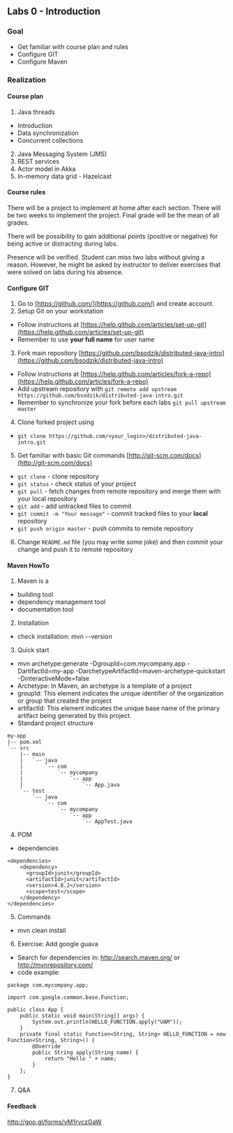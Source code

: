 ## Labs 0 - Introduction ##

### Goal ###
- Get familiar with course plan and rules
- Configure GIT
- Configure Maven


### Realization ###

#### Course plan ####

1. Java threads
  - Introduction
  - Data synchronization
  - Concurrent collections
2. Java Messaging System (JMS)
3. REST services
4. Actor model in Akka
5. In-memory data grid - Hazelcast

#### Course rules ####
There will be a project to implement at home after each section. There will be two weeks to implement the project. Final grade will be the mean of all grades.

There will be possibility to gain additional points (positive or negative) for being active or distracting during labs.

Presence will be verified. Student can miss two labs without giving a reason. However, he might be asked by instructor to deliver exercises that were solved on labs during his absence.

#### Configure GIT ####

1. Go to [https://github.com/](https://github.com/) and create account.
2. Setup Git on your workstation
  - Follow instructions at [https://help.github.com/articles/set-up-git](https://help.github.com/articles/set-up-git)
  - Remember to use **your full name** for user name
3. Fork main repository [https://github.com/bsodzik/distributed-java-intro](https://github.com/bsodzik/distributed-java-intro)
  - Follow instructions at [https://help.github.com/articles/fork-a-repo](https://help.github.com/articles/fork-a-repo)
  - Add upstream repository with `git remote add upstream https://github.com/bsodzik/distributed-java-intro.git`
  - Remember to synchronize your fork before each labs `git pull upstream master`
4. Clone forked project using
  - `git clone https://github.com/<your_login>/distributed-java-intro.git`
5. Get familiar with basic Git commands [http://git-scm.com/docs](http://git-scm.com/docs)
  - `git clone` - clone repository
  - `git status` - check status of your project
  - `git pull` - fetch changes from remote repository and merge them with your local repository
  - `git add` - add untracked files to commit
  - `git commit -m "Your message"` - commit tracked files to your **local** repository
  - `git push origin master` - push commits to remote repository 
6. Change `README.md` file (you may write some joke) and then commit your change and push it to remote repository

#### Maven HowTo ####
1. Maven is a
  - building tool
  - dependency management tool
  - documentation tool
2. Installation
  - check installation: mvn --version
3. Quick start
  - mvn archetype:generate -DgroupId=com.mycompany.app -DartifactId=my-app -DarchetypeArtifactId=maven-archetype-quickstart -DinteractiveMode=false
  - Archetype: In Maven, an archetype is a template of a project 
  - groupId: This element indicates the unique identifier of the organization or group that created the project
  - artifactId: This element indicates the unique base name of the primary artifact being generated by this project.
  - Standard project structure
  ```
  my-app
  |-- pom.xml
  `-- src
      |-- main
      |   `-- java
      |       `-- com
      |           `-- mycompany
      |               `-- app
      |                   `-- App.java
      `-- test
          `-- java
              `-- com
                  `-- mycompany
                      `-- app
                          `-- AppTest.java
  ```
4. POM
  - dependencies
  ```
  <dependencies>
      <dependency>
        <groupId>junit</groupId>
        <artifactId>junit</artifactId>
        <version>4.8.2</version>
        <scope>test</scope>
      </dependency>
  </dependencies>
  ```
5. Commands
  - mvn clean install
6. Exercise: Add google guava
  - Search for dependencies in: http://search.maven.org/ or http://mvnrepository.com/
  - code example:
  ```
  package com.mycompany.app;

  import com.google.common.base.Function;

  public class App {
      public static void main(String[] args) {
          System.out.println(HELLO_FUNCTION.apply("UAM"));
      }
      private final static Function<String, String> HELLO_FUNCTION = new Function<String, String>() {
          @Override
          public String apply(String name) {
              return "Hello " + name;
          }
      };
  }
  ```
7. Q&A

#### Feedback ####
http://goo.gl/forms/vM1rvczGaW

